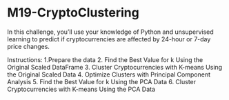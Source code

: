 # M19-CryptoClustering

In this challenge, you’ll use your knowledge of Python and unsupervised learning to predict if cryptocurrencies are affected by 24-hour or 7-day price changes.

Instructions:
1.Prepare the data
2. Find the Best Value for k Using the Original Scaled DataFrame
3. Cluster Cryptocurrencies with K-means Using the Original Scaled Data
4. Optimize Clusters with Principal Component Analysis
5. Find the Best Value for k Using the PCA Data
6. Cluster Cryptocurrencies with K-means Using the PCA Data

